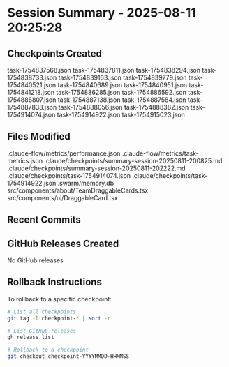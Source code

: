 # Session Summary - 2025-08-11 20:25:28

## Checkpoints Created
task-1754837568.json
task-1754837811.json
task-1754838294.json
task-1754838733.json
task-1754839163.json
task-1754839779.json
task-1754840521.json
task-1754840689.json
task-1754840951.json
task-1754841218.json
task-1754886285.json
task-1754886592.json
task-1754886807.json
task-1754887138.json
task-1754887584.json
task-1754887838.json
task-1754888056.json
task-1754888382.json
task-1754914074.json
task-1754914922.json
task-1754915023.json

## Files Modified
.claude-flow/metrics/performance.json
.claude-flow/metrics/task-metrics.json
.claude/checkpoints/summary-session-20250811-200825.md
.claude/checkpoints/summary-session-20250811-202222.md
.claude/checkpoints/task-1754914074.json
.claude/checkpoints/task-1754914922.json
.swarm/memory.db
src/components/about/TeamDraggableCards.tsx
src/components/ui/DraggableCard.tsx

## Recent Commits


## GitHub Releases Created
No GitHub releases

## Rollback Instructions
To rollback to a specific checkpoint:
```bash
# List all checkpoints
git tag -l checkpoint-* | sort -r

# List GitHub releases
gh release list

# Rollback to a checkpoint
git checkout checkpoint-YYYYMMDD-HHMMSS
```
